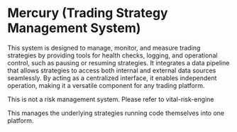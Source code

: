 # Mercury (Trading Strategy Management System)
This system is designed to manage, monitor, and measure trading strategies by providing tools for health checks, logging, and operational control, such as pausing or resuming strategies. It integrates a data pipeline that allows strategies to access both internal and external data sources seamlessly. By acting as a centralized interface, it enables independent operation, making it a versatile component for any trading platform.

This is not a risk management system. Please refer to vital-risk-engine


This manages the underlying strategies running code themselves into one platform.
